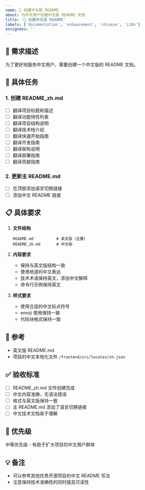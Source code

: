 ```yaml
---
name: 📝 创建中文版 README
about: 为中文用户创建中文版 README 文档
title: '📝 创建中文版 README'
labels: ['documentation', 'enhancement', 'chinese', 'i18n']
assignees: ''
---
```


## 📝 需求描述

为了更好地服务中文用户，需要创建一个中文版的 README 文档。

## 🎯 具体任务

### 1. 创建 README_zh.md
- [ ] 翻译项目标题和描述
- [ ] 翻译功能特性列表
- [ ] 翻译项目结构说明
- [ ] 翻译技术栈介绍
- [ ] 翻译快速开始指南
- [ ] 翻译开发指南
- [ ] 翻译架构说明
- [ ] 翻译部署指南
- [ ] 翻译贡献指南

### 2. 更新主 README.md
- [ ] 在顶部添加语言切换链接
- [ ] 添加中文 README 链接

## 📋 具体要求

1. **文件结构**
   ```
   README.md          # 英文版（主要）
   README_zh.md       # 中文版
   ```

2. **内容要求**
   - 保持与英文版结构一致
   - 使用地道的中文表达
   - 技术术语保持英文，添加中文解释
   - 命令行示例保持英文

3. **样式要求**
   - 使用合适的中文标点符号
   - emoji 使用保持一致
   - 代码块格式保持一致

## 🔗 参考

- 英文版 README.md
- 项目的中文本地化文件 `/frontend/src/locales/zh.json`

## ✅ 验收标准

- [ ] README_zh.md 文件创建完成
- [ ] 中文内容准确，无语法错误
- [ ] 格式与英文版保持一致
- [ ] 主 README.md 添加了语言切换链接
- [ ] 中文技术文档易于理解

## 🚀 优先级

中等优先级 - 有助于扩大项目的中文用户群体

## 💡 备注

- 可以参考其他优秀开源项目的中文 README 写法
- 注意保持技术准确性的同时提高可读性